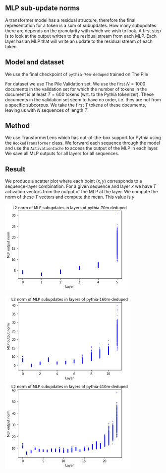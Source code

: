 ## MLP sub-update norms
A transformer model has a residual structure, therefore the final representation for a token is a sum of subupdates. How many subupdates there are depends on the granularity with which we wish to look. A first step
is to look at the output written to the residual stream from each MLP. Each layer has an MLP that will write an update to the residual stream of each token.

## Model and dataset
We use the final checkpoint of ```pythia-70m-deduped``` trained on The Pile

For dataset we use The Pile Validation set. We use the first $N=1000$ documents in the validation set for which the number of tokens in the document is at least $T=600$ tokens (wrt. to the Pythia tokenizer). These documents in the validation set seem to have no order, i.e. they are not from a specific subcorpus. We take the first $T$ tokens of these documents, leaving us with $N$ sequences of length $T$.

## Method
We use TransformerLens which has out-of-the-box support for Pythia using the ```HookedTransformer``` class. We forward each sequence through the model and use the ```ActivationCache``` to access the output of the MLP in each layer. We save all MLP outputs for all layers for all sequences.

## Result
We produce a scatter plot where each point $(x,y)$ corresponds to a sequence-layer combination. For a given sequence and layer $x$ we have $T$ activation vectors from the output of the MLP at the layer. We compute the norm of these $T$ vectors and compute the mean. This value is $y$

![alt text](https://raw.githubusercontent.com/kmrasmussen/kmrasmussen.github.io/master/share/llms/norms/mlp_l2_70m.png)

![alt text](https://raw.githubusercontent.com/kmrasmussen/kmrasmussen.github.io/master/share/llms/norms/mlp_l2_160m.png)
![alt text](https://raw.githubusercontent.com/kmrasmussen/kmrasmussen.github.io/master/share/llms/norms/mlp_l2_410m.png)

